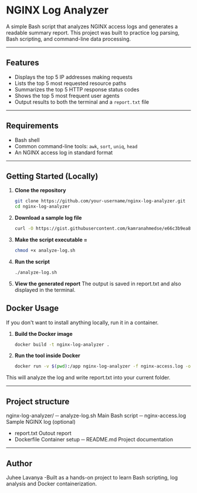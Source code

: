# NGINX Log Analyzer

A simple Bash script that analyzes NGINX access logs and generates a readable summary report. This project was built to practice log parsing, Bash scripting, and command-line data processing.

---

## Features

- Displays the top 5 IP addresses making requests
- Lists the top 5 most requested resource paths
- Summarizes the top 5 HTTP response status codes
- Shows the top 5 most frequent user agents
- Output results to both the terminal and a `report.txt` file

---

## Requirements

- Bash shell
- Common command-line tools: `awk`, `sort`, `uniq`, `head`
- An NGINX access log in standard format

---

## Getting Started (Locally)

1. **Clone the repository**
   ```bash
   git clone https://github.com/your-username/nginx-log-analyzer.git
   cd nginx-log-analyzer
2. **Download a sample log file**
   ```bash
   curl -O https://gist.githubusercontent.com/kamranahmedse/e66c3b9ea89a1a030d3b739eeeef22d0/raw/77fb3ac837a73c4f0206e78a236d885590b7ae35/nginx-access.log
3. **Make the script executable =**
   ```bash
   chmod +x analyze-log.sh
4. **Run the script**
   ```bash
   ./analyze-log.sh
5. **View the generated report**
   The output is saved in report.txt and also displayed in the terminal.

## Docker Usage

If you don't want to install anything locally, run it in a container.

1. **Build the Docker image**
   ```bash
   docker build -t nginx-log-analyzer .
2. **Run the tool inside Docker**
   ```bash
   docker run -v $(pwd):/app nginx-log-analyzer -f nginx-access.log -o report.txt

This will analyze the log and write report.txt into your current folder.


---

## Project structure

nginx-log-analyzer/
─ analyze-log.sh         Main Bash script
─ nginx-access.log       Sample NGINX log (optional)
- report.txt             Outout report 
- Dockerfile             Container setup
─ README.md              Project documentation

----

## Author
Juhee Lavanya
-Built as a hands-on project to learn Bash scripting, log analysis and Docker containerization.
